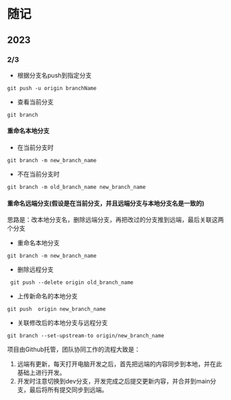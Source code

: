 # 随记

## 2023
### 2/3

+ 根据分支名push到指定分支  
```  
git push -u origin branchName
```

+ 查看当前分支  
```  
git branch  
```  
#### 重命名本地分支
+ 在当前分支时  

```
git branch -m new_branch_name
```  

+ 不在当前分支时  
```
git branch -m old_branch_name new_branch_name
```
#### 重命名远端分支(假设是在当前分支，并且远端分支与本地分支名是一致的)  
思路是：改本地分支名，删除远端分支，再把改过的分支推到远端，最后关联这两个分支
+ 重命名本地分支  
```  
git branch -m new_branch_name  
``` 
+ 删除远程分支  
```   
 git push --delete origin old_branch_name  
``` 
+ 上传新命名的本地分支  
``` 
git push  origin new_branch_name  
``` 
+ 关联修改后的本地分支与远程分支  
```   
git branch --set-upstream-to origin/new_branch_name  
``` 

项目由Github托管，团队协同工作的流程大致是：  
1. 远端有更新，每天打开电脑开发之后，首先把远端的内容同步到本地，并在此基础上进行开发。
2. 开发时注意切换到dev分支，开发完成之后提交更新内容，并合并到main分支，最后将所有提交同步到远端。